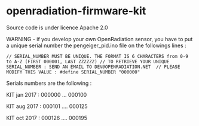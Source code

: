 # openradiation-firmware-kit

Source code is under licence Apache 2.0

WARNING - if you develop your own OpenRadiation sensor, you have to put a unique serial number the pengeiger_pid.ino file on the followings lines : 

`// SERIAL_NUMBER MUST BE UNIQUE. THE FORMAT IS 6 CHARACTERS from 0-9 to A-Z (FIRST 000001, LAST ZZZZZZ)
// TO RETRIEVE YOUR UNIQUE SERIAL_NUMBER : SEND AN EMAIL TO DEV@OPENRADIATION.NET 
// PLEASE MODIFY THIS VALUE : #define SERIAL_NUMBER "000000"`

Serials numbers are the following :

KIT jan 2017 :
000000
...
000100


KIT aug 2017 :
000101
....
000125

KIT oct 2017 :
000126
....
000195

